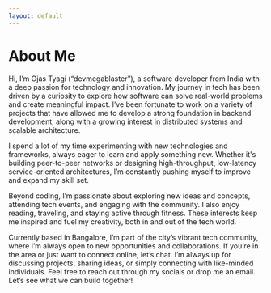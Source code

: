```yaml
---
layout: default
---
```


# About Me

Hi, I’m Ojas Tyagi (“devmegablaster”), a software developer from India with a deep passion for technology and innovation. My journey in tech has been driven by a curiosity to explore how software can solve real-world problems and create meaningful impact. I’ve been fortunate to work on a variety of projects that have allowed me to develop a strong foundation in backend development, along with a growing interest in distributed systems and scalable architecture.

I spend a lot of my time experimenting with new technologies and frameworks, always eager to learn and apply something new. Whether it's building peer-to-peer networks or designing high-throughput, low-latency service-oriented architectures, I’m constantly pushing myself to improve and expand my skill set.

Beyond coding, I’m passionate about exploring new ideas and concepts, attending tech events, and engaging with the community. I also enjoy reading, traveling, and staying active through fitness. These interests keep me inspired and fuel my creativity, both in and out of the tech world.

Currently based in Bangalore, I’m part of the city’s vibrant tech community, where I’m always open to new opportunities and collaborations. If you’re in the area or just want to connect online, let’s chat. I’m always up for discussing projects, sharing ideas, or simply connecting with like-minded individuals. Feel free to reach out through my socials or drop me an email. Let’s see what we can build together!

